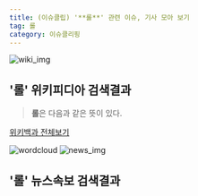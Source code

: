 ```yaml
---
title: (이슈클립) '**롤**' 관련 이슈, 기사 모아 보기
tag: 롤
category: 이슈클리핑
---
```

![wiki_img](https://user-images.githubusercontent.com/42597476/44503234-41136a80-a6d0-11e8-9071-6fc6418eafe4.png)
## **'**롤**'** 위키피디아 검색결과
>**롤**은 다음과 같은 뜻이 있다.

<a href="https://ko.wikipedia.org/wiki/롤" target="_blank">위키백과 전체보기</a>

![wordcloud](https://s3.ap-northeast-2.amazonaws.com/lyrics101-wordcloud/2018-09-29-1538157688.png)
![news_img](https://user-images.githubusercontent.com/42597476/44507050-1206f400-a6e4-11e8-8d98-7ffbfebb353f.png)
## **'**롤**'** 뉴스속보 검색결과


